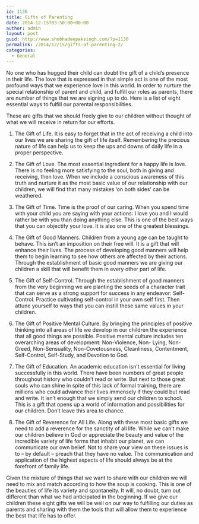 ```yaml
---
id: 1130
title: Gifts of Parenting
date: 2014-12-15T03:50:00+00:00
author: admin
layout: post
guid: http://www.shobhadeepaksingh.com/?p=1130
permalink: /2014/12/15/gifts-of-parenting-2/
categories:
  - General
---
```

No one who has hugged their child can doubt the gift of a child&#8217;s presence in their life. The love that is expressed in that simple act is one of the most profound ways that we experience love in this world. In order to nurture the special relationship of parent and child, and fulfill our roles as parents, there are number of things that we are signing up to do. Here is a list of eight essential ways to fulfill our parental responsibilities.

These are gifts that we should freely give to our children without thought of what we will receive in return for our efforts.

1. The Gift of Life. It is easy to forget that in the act of receiving a child into our lives we are sharing the gift of life itself. Remembering the precious nature of life can help us to keep the ups and downs of daily life in a proper perspective.

2. The Gift of Love. The most essential ingredient for a happy life is love. There is no feeling more satisfying to the soul, both in giving and receiving, then love. When we include a conscious awareness of this truth and nurture it as the most basic value of our relationship with our children, we will find that many mistakes &#8216;on both sides&#8217; can be weathered.

3. The Gift of Time. Time is the proof of our caring. When you spend time with your child you are saying with your actions: I love you and I would rather be with you than doing anything else. This is one of the best ways that you can objectify your love. It is also one of the greatest blessings.

4. The Gift of Good Manners. Children from a young age can be taught to behave. This isn&#8217;t an imposition on their free will. It is a gift that will enhance their lives. The process of developing good manners will help them to begin learning to see how others are affected by their actions. Through the establishment of basic good manners we are giving our children a skill that will benefit them in every other part of life.

5. The Gift of Self-Control. Through the establishment of good manners from the very beginning we are planting the seeds of a character trait that can serve as a strong support for success in any endeavor: Self-Control. Practice cultivating self-control in your own self first. Then attune yourself to ways that you can instill these same values in your children.

6. The Gift of Positive Mental Culture. By bringing the principles of positive thinking into all areas of life we develop in our children the experience that all good things are possible. Positive mental culture includes ten overarching areas of development: Non-Violence, Non- Lying, Non-Greed, Non-Sensuality, Non-Covetousness, Cleanliness, Contentment, Self-Control, Self-Study, and Devotion to God.

7. The Gift of Education. An academic education isn&#8217;t essential for living successfully in this world. There have been numbers of great people throughout history who couldn&#8217;t read or write. But next to those great souls who can shine in spite of this lack of formal training, there are millions who could advance their lives immensely if they could but read and write. It isn&#8217;t enough that we simply send our children to school. This is a gift that opens up a world of information and possibilities for our children. Don&#8217;t leave this area to chance.

8. The Gift of Reverence for All Life. Along with these most basic gifts we need to add a reverence for the sanctity of all life. While we can&#8217;t make our children believe in God or appreciate the beauty and value of the incredible variety of life forms that inhabit our planet, we can communicate our own belief. Not to share your view on these issues is to &#8211; by default &#8211; preach that they have no value. The communication and application of the highest aspects of life should always be at the forefront of family life. 

Given the mixture of things that we want to share with our children we will need to mix and match according to how the soup is cooking. This is one of the beauties of life its variety and spontaneity. It will, no doubt, turn out different than what we had anticipated in the beginning. If we give our children these eight gifts we will be well on our way to fulfilling our duties as parents and sharing with them the tools that will allow them to experience the best that life has to offer.
